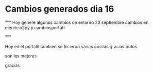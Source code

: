 # Cambios generados dia 16

"""
Hoy genere algunos cambios de entorno 23 septiembre 
cambios en ejercicio2py y cambiosportatil

"""

Hoy en el portatil tambien se hicieron varias cositas 
gracias putos

son los mejores 

gracias
